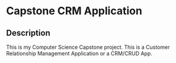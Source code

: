 # Capstone CRM Application<br/>
## Description</br>
This is my Computer Science Capstone project. This is a Customer Relationship Management Application or a CRM/CRUD App.
